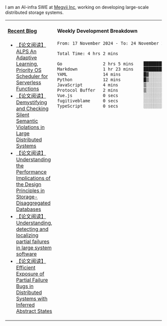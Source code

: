 I am an AI-infra SWE at [Megvii Inc](https://en.megvii.com/), working on developing large-scale distributed storage systems.

<table width="960px">
<tr>
<td valign="top" width="50%">

#### <a href="https://www.kongjun18.me" target="_blank">Recent Blog</a>

<!-- BLOG-POST-LIST:START -->
- [【论文阅读】ALPS An Adaptive Learning, Priority OS Scheduler for Serverless Functions](https://kongjun18.github.io/posts/alps-an-adaptive-learning-priority-os-scheduler-for-serverless-functions/)
- [【论文阅读】Demystifying and Checking Silent Semantic Violations in Large Distributed Systems](https://kongjun18.github.io/posts/demystifying-and-checking-silent-semantic-violations-in-large-distributed-systems/)
- [【论文阅读】Understanding the Performance Implications of the Design Principles in Storage-Disaggregated Databases](https://kongjun18.github.io/posts/understanding-the-performance-implications-of-the-design-principles-in-storage-disaggregated-databases/)
- [【论文阅读】Understanding, detecting and localizing partial failures in large system software](https://kongjun18.github.io/posts/understanding-detecting-and-localizing-partial-failures-in-large-system-software/)
- [【论文阅读】Efficient Exposure of Partial Failure Bugs in Distributed Systems with Inferred Abstract States](https://kongjun18.github.io/posts/efficient-exposure-of-partial-failure-bugs-in-distributed-systems-with-inferred-abstract-states/)
<!-- BLOG-POST-LIST:END -->

</td>
<td valign="top" width="50%">

#### Weekly Development Breakdown

<!--START_SECTION:waka-->

```txt
From: 17 November 2024 - To: 24 November 2024

Total Time: 4 hrs 2 mins

Go                2 hrs 5 mins    █████████████░░░░░░░░░░░░   51.74 %
Markdown          1 hr 23 mins    ████████▓░░░░░░░░░░░░░░░░   34.30 %
YAML              14 mins         █▓░░░░░░░░░░░░░░░░░░░░░░░   06.14 %
Python            12 mins         █▒░░░░░░░░░░░░░░░░░░░░░░░   05.01 %
JavaScript        4 mins          ▒░░░░░░░░░░░░░░░░░░░░░░░░   01.74 %
Protocol Buffer   2 mins          ▒░░░░░░░░░░░░░░░░░░░░░░░░   00.86 %
Vue.js            0 secs          ░░░░░░░░░░░░░░░░░░░░░░░░░   00.19 %
fugitiveblame     0 secs          ░░░░░░░░░░░░░░░░░░░░░░░░░   00.02 %
TypeScript        0 secs          ░░░░░░░░░░░░░░░░░░░░░░░░░   00.01 %
```

<!--END_SECTION:waka-->
</td>
</tr>

</table>

